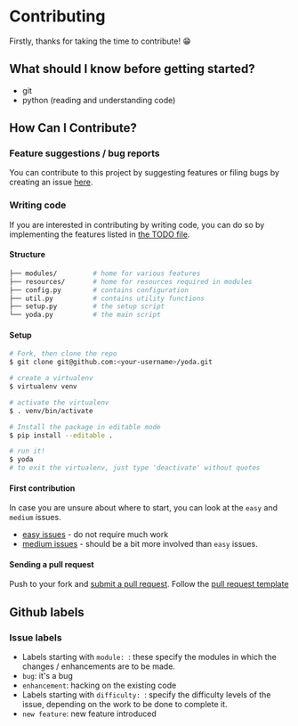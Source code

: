 
# Contributing

Firstly, thanks for taking the time to contribute! :grin:

## What should I know before getting started?
- git
- python (reading and understanding code)

## How Can I Contribute?
### Feature suggestions / bug reports
You can contribute to this project by suggesting features or filing bugs by creating an issue [here](https://github.com/yoda-pa/yoda/issues/new).
### Writing code
If you are interested in contributing by writing code, you can do so by implementing the features listed in [the TODO file](TODO.md).  
#### Structure
```sh
├── modules/         # home for various features
├── resources/       # home for resources required in modules
├── config.py        # contains configuration
├── util.py          # contains utility functions
├── setup.py         # the setup script
└── yoda.py          # the main script
```
#### Setup
```bash
# Fork, then clone the repo
$ git clone git@github.com:<your-username>/yoda.git

# create a virtualenv
$ virtualenv venv  

# activate the virtualenv
$ . venv/bin/activate

# Install the package in editable mode
$ pip install --editable .

# run it!
$ yoda
# to exit the virtualenv, just type 'deactivate' without quotes
```
#### First contribution
In case you are unsure about where to start, you can look at the `easy` and `medium` issues.
- [easy issues](https://github.com/yoda-pa/yoda/issues?q=is%3Aopen+is%3Aissue+label%3A%22difficulty%3A+easy%22) - do not require much work
- [medium issues](https://github.com/yoda-pa/yoda/issues?q=is%3Aissue+is%3Aopen+label%3A%22difficulty%3A+medium%22) - should be a bit more involved than `easy` issues.

#### Sending a pull request
Push to your fork and [submit a pull request](https://github.com/yoda-pa/yoda/compare/). Follow the [pull request template](https://github.com/yoda-pa/yoda/blob/master/.github/PULL_REQUEST_TEMPLATE.md)  

## Github labels
### Issue labels
- Labels starting with `module: `: these specify the modules in which the changes / enhancements are to be made.
- `bug`: it's a bug
- `enhancement`: hacking on the existing code
- Labels starting with `difficulty: `: specify the difficulty levels of the issue, depending on the work to be done to complete it.
- `new feature`: new feature introduced
